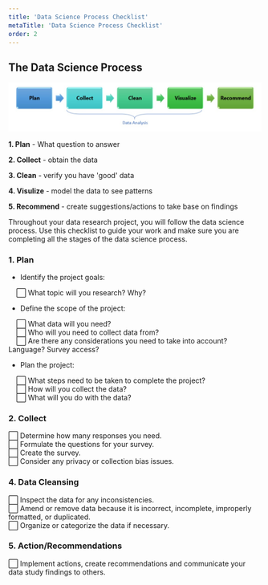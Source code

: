 ```yaml
---
title: 'Data Science Process Checklist'
metaTitle: 'Data Science Process Checklist'
order: 2
---
```


## The Data Science Process

![The Data Science Process](data-science-process.jpg)

**1. Plan** - What question to answer

**2. Collect** - obtain the data

**3. Clean** - verify you have 'good' data

**4. Visulize** - model the data to see patterns

**5. Recommend** - create suggestions/actions to take base on findings

Throughout your data research project, you will follow the data science process. Use this checklist to guide your work and make sure you are completing all the stages of the data science process.

### 1. Plan

* Identify the project goals:

&nbsp;&nbsp;&nbsp;&nbsp;:white_large_square: What topic will you research? Why?<br/>

* Define the scope of the project:

&nbsp;&nbsp;&nbsp;&nbsp;:white_large_square: What data will you need?<br/>
&nbsp;&nbsp;&nbsp;&nbsp;:white_large_square: Who will you need to collect data from?<br/>
&nbsp;&nbsp;&nbsp;&nbsp;:white_large_square: Are there any considerations you need to take into account? Language? Survey access?<br/>

* Plan the project:

&nbsp;&nbsp;&nbsp;&nbsp;:white_large_square: What steps need to be taken to complete the project?<br/>
&nbsp;&nbsp;&nbsp;&nbsp;:white_large_square: How will you collect the data?<br/>
&nbsp;&nbsp;&nbsp;&nbsp;:white_large_square: What will you do with the data?<br/>

### 2. Collect

:white_large_square: Determine how many responses you need.<br/>
:white_large_square: Formulate the questions for your survey.<br/>
:white_large_square: Create the survey.<br/>
:white_large_square: Consider any privacy or collection bias issues.<br/>

### 4. Data Cleansing

:white_large_square: Inspect the data for any inconsistencies.<br/>
:white_large_square: Amend or remove data because it is incorrect, incomplete, improperly formatted, or duplicated.<br/>
:white_large_square: Organize or categorize the data if necessary.<br/>

### 5. Action/Recommendations

:white_large_square: Implement actions, create recommendations and communicate your data study findings to others.